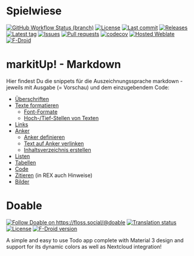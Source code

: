# Spielwiese

[![GitHub Workflow Status (branch)](https://img.shields.io/github/workflow/status/Crazy-Marvin/ToDont/CI/development)](https://github.com/Crazy-Marvin/ToDont/actions)
[![License](https://img.shields.io/github/license/Crazy-Marvin/ToDont.svg)](https://github.com/Crazy-Marvin/ToDont/blob/development/LICENSE)
[![Last commit](https://img.shields.io/github/last-commit/Crazy-Marvin/ToDont.svg?style=flat)](https://github.com/Crazy-Marvin/ToDont/commits)
[![Releases](https://img.shields.io/github/downloads/Crazy-Marvin/ToDont/total.svg?style=flat)](https://github.com/Crazy-Marvin/ToDont/releases)
[![Latest tag](https://img.shields.io/github/tag/Crazy-Marvin/ToDont.svg?style=flat)](https://github.com/Crazy-Marvin/ToDont/tags)
[![Issues](https://img.shields.io/github/issues/Crazy-Marvin/ToDont.svg?style=flat)](https://github.com/Crazy-Marvin/ToDont/issues)
[![Pull requests](https://img.shields.io/github/issues-pr/Crazy-Marvin/ToDont.svg?style=flat)](https://github.com/Crazy-Marvin/ToDont/pulls)
[![codecov](https://codecov.io/gh/Crazy-Marvin/ToDont/branch/master/graph/badge.svg)](https://codecov.io/gh/Crazy-Marvin/ToDont)
[![Hosted Weblate](https://hosted.weblate.org/widgets/todont/-/svg-badge.svg)](https://hosted.weblate.org/engage/todont/)
[![F-Droid](https://img.shields.io/f-droid/v/rocks.poopjournal.todont.svg)](https://f-droid.org/en/packages/rocks.poopjournal.todont/)


# markitUp! - Markdown

Hier findest Du die snippets für die Auszeichnungssprache markdown - jeweils mit Ausgabe (= Vorschau) und dem einzugebendem Code:

- [Überschriften](#Überschriften)
- [Texte formatieren](#texte)
	- [Font-Formate](#formate)
	- [Hoch-/Tief-Stellen von Texten](#sub)
- [Links](#links)
- [Anker](#anker)
	- [Anker definieren](#anker-definieren)
	- [Text auf Anker verlinken](#anker-link)
	- [Inhaltsverzeichnis erstellen](#inhalt)
- [Listen](#listen)
- [Tabellen](#tabellen)
- [Code](#code)
- [Zitieren](#zitieren) (in REX auch Hinweise)
- [Bilder](#images)

# Doable

<a rel="me" href="https://floss.social/@doable"><img alt="Follow Doable on https://floss.social/@doable" src="https://img.shields.io/mastodon/follow/109514549599874572?color=ff5544&domain=https%3A%2F%2Ffloss.social&label=%40doable%40floss.social&style=for-the-badge&logo=mastodon&logoColor=ff5544"></a>
[![Translation status](https://img.shields.io/weblate/progress/doable?color=ffdd11&logo=weblate&logoColor=ffdd11&server=https%3A%2F%2Ftranslate.codeberg.org&style=for-the-badge)](https://translate.codeberg.org/engage/doable/)
[![License](https://img.shields.io/badge/License-MIT-44bb55?logo=codeberg&style=for-the-badge&logoColor=44bb55)](./LICENSE)
[![F-Droid version](https://img.shields.io/badge/dynamic/xml?color=5544ff&label=F-Droid&prefix=v&query=%2F%2Ffdroid%2Fapplication%5B%40id%3D%22at.flobii.doable%22%5D%2Fmarketversion&url=https%3A%2F%2Fcodeberg.org%2Fflorian-obernberger%2Ffdroid-repo%2Fraw%2Fbranch%2Fmain%2Frepo%2Findex.xml&style=for-the-badge&logo=fdroid&logoColor=5544ff)](https://www.codeberg.org/florian-obernberger/fdroid-repo)

A simple and easy to use Todo app complete with Material 3 design and support for its dynamic
colors as well as Nextcloud integration!

